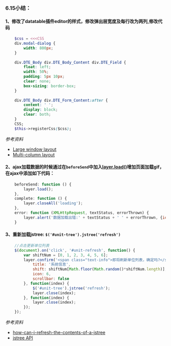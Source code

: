 ### 6.15小结：
#### 1、修改了datatable插件editor的样式，修改弹出层宽度及每行改为两列,修改代码
```php
    $css = <<<CSS
    div.modal-dialog {
        width: 800px;
    }
    
    div.DTE_Body div.DTE_Body_Content div.DTE_Field {
        float: left;
        width: 50%;
        padding: 5px 10px;
        clear: none;
        box-sizing: border-box;
    }
    
    div.DTE_Body div.DTE_Form_Content:after {
        content: ' ';
        display: block;
        clear: both;
    }
    CSS;
    $this->registerCss($css);
```
*参考资料*

- [Large window layout](https://editor.datatables.net/examples/styling/large.html)
- [Multi-column layout](https://editor.datatables.net/examples/styling/columns.html)

#### 2、ajax加载数据的时候通过在`beforeSend`中加入[layer.load()](http://layer.layui.com/api.html#layer.load)增加页面加载gif，在ajax中添加如下代码： 
```javascript
    beforeSend: function () {
        layer.load();
    },
    complete: function () {
        layer.closeAll('loading');
    },
    error: function (XMLHttpRequest, textStatus, errorThrown) {
        layer.alert('数据加载出错:' + textStatus + ' ' + errorThrown, {icon: 5});
    }
```

#### 3、重新加载jstree: `$('#unit-tree').jstree('refresh')`
```javascript
    //点击更新单位列表
    $(document).on('click', '#unit-refresh', function() {
        var shiftNum = [0, 1, 2, 3, 4, 5, 6];
        layer.confirm('<span class="text-info">即将刷新单位列表，确定吗?</span>', {
            title: '系统信息',
            shift: shiftNum[Math.floor(Math.random()*shiftNum.length)],
            icon: 6,
            scrollbar: false
        }, function(index) {
            $('#unit-tree').jstree('refresh');
            layer.close(index);
        }, function(index) {
            layer.close(index);
        });
    });
```
*参考资料*

- [how-can-i-refresh-the-contents-of-a-jstree](http://stackoverflow.com/questions/3682045/how-can-i-refresh-the-contents-of-a-jstree)
- [jstree API](https://www.jstree.com/api/#/)
